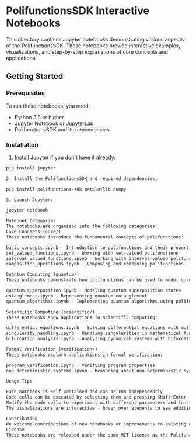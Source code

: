 # PolifunctionsSDK Interactive Notebooks

This directory contains Jupyter notebooks demonstrating various aspects of the PolifunctionsSDK. These notebooks provide interactive examples, visualizations, and step-by-step explanations of core concepts and applications.

## Getting Started

### Prerequisites

To run these notebooks, you need:

- Python 3.8 or higher
- Jupyter Notebook or JupyterLab
- PolifunctionsSDK and its dependencies

### Installation

1. Install Jupyter if you don't have it already:

```bash
pip install jupyter

2. Install the PolifunctionsSDK and required dependencies:

pip install polifunctions-sdk matplotlib numpy

3. Launch Jupyter:

jupyter notebook

Notebook Categories
The notebooks are organized into the following categories:
Core Concepts (core/)
These notebooks introduce the fundamental concepts of polifunctions:

basic_concepts.ipynb - Introduction to polifunctions and their properties
set_valued_functions.ipynb - Working with set-valued polifunctions
interval_valued_functions.ipynb - Working with interval-valued polifunctions
composition_operations.ipynb - Composing and combining polifunctions

Quantum Computing (quantum/)
These notebooks demonstrate how polifunctions can be used to model quantum systems:

quantum_superposition.ipynb - Modeling quantum superposition states
entanglement.ipynb - Representing quantum entanglement
quantum_algorithms.ipynb - Implementing quantum algorithms using polifunctions

Scientific Computing (scientific/)
These notebooks show applications in scientific computing:

differential_equations.ipynb - Solving differential equations with multiple solutions
singularity_handling.ipynb - Handling singularities in mathematical functions
bifurcation_analysis.ipynb - Analyzing dynamical systems with bifurcations

Formal Verification (verification/)
These notebooks explore applications in formal verification:

program_verification.ipynb - Verifying program properties
non_deterministic_systems.ipynb - Reasoning about non-deterministic systems

Usage Tips

Each notebook is self-contained and can be run independently
Code cells can be executed by selecting them and pressing Shift+Enter
Modify the code cells to experiment with different parameters and functions
The visualizations are interactive - hover over elements to see additional information

Contributing
We welcome contributions of new notebooks or improvements to existing ones! If you create a notebook that demonstrates an interesting application of polifunctions, please consider submitting a pull request.
License
These notebooks are released under the same MIT license as the PolifunctionsSDK.
